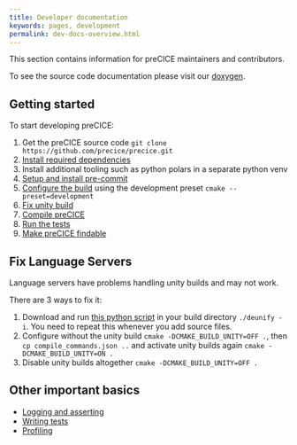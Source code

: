 ```yaml
---
title: Developer documentation
keywords: pages, development
permalink: dev-docs-overview.html
---
```


This section contains information for preCICE maintainers and contributors.

To see the source code documentation please visit our [doxygen](docs-dev-sourcedocs.html).

## Getting started

To start developing preCICE:

1. Get the preCICE source code `git clone https://github.com/precice/precice.git`
2. [Install required dependencies](installation-source-dependencies.html)
3. Install additional tooling such as python polars in a separate python venv
4. [Setup and install pre-commit](dev-docs-dev-tooling.html#setting-up-pre-commit)
5. [Configure the build](installation-source-configuration.html) using the development preset `cmake --preset=development`
6. [Fix unity build](#fix-language-servers)
7. [Compile preCICE](installation-source-building.html)
8. [Run the tests](installation-source-testing.html)
9. [Make preCICE findable](installation-source-finding.html#using-directly-from-the-binary-directory)

## Fix Language Servers

Language servers have problems handling unity builds and may not work.

There are 3 ways to fix it:

1. Download and run [this python script](https://gist.github.com/fsimonis/f8da437c7f22e6a923a194003f7115e9) in your build directory `./deunify -i`. You need to repeat this whenever you add source files.
2. Configure without the unity build `cmake -DCMAKE_BUILD_UNITY=OFF .`, then `cp compile_commands.json ..` and activate unity builds again `cmake -DCMAKE_BUILD_UNITY=ON .`
3. Disable unity builds altogether `cmake -DCMAKE_BUILD_UNITY=OFF .`

## Other important basics

- [Logging and asserting](dev-docs-dev-logging.html)
- [Writing tests](dev-docs-dev-testing.html)
- [Profiling](dev-docs-dev-eventtimings.html)

